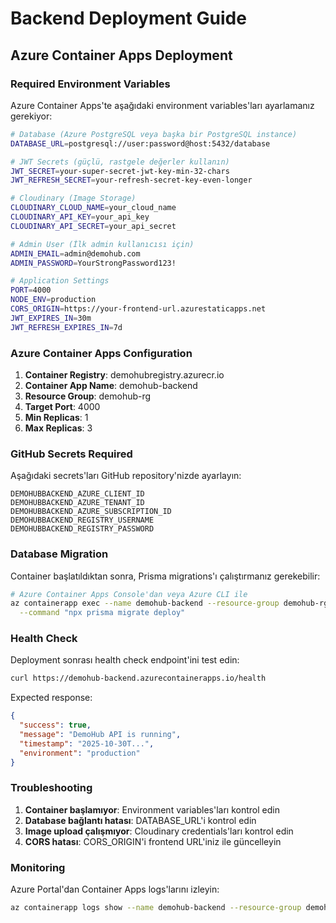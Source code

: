# Backend Deployment Guide

## Azure Container Apps Deployment

### Required Environment Variables

Azure Container Apps'te aşağıdaki environment variables'ları ayarlamanız gerekiyor:

```bash
# Database (Azure PostgreSQL veya başka bir PostgreSQL instance)
DATABASE_URL=postgresql://user:password@host:5432/database

# JWT Secrets (güçlü, rastgele değerler kullanın)
JWT_SECRET=your-super-secret-jwt-key-min-32-chars
JWT_REFRESH_SECRET=your-refresh-secret-key-even-longer

# Cloudinary (Image Storage)
CLOUDINARY_CLOUD_NAME=your_cloud_name
CLOUDINARY_API_KEY=your_api_key
CLOUDINARY_API_SECRET=your_api_secret

# Admin User (İlk admin kullanıcısı için)
ADMIN_EMAIL=admin@demohub.com
ADMIN_PASSWORD=YourStrongPassword123!

# Application Settings
PORT=4000
NODE_ENV=production
CORS_ORIGIN=https://your-frontend-url.azurestaticapps.net
JWT_EXPIRES_IN=30m
JWT_REFRESH_EXPIRES_IN=7d
```

### Azure Container Apps Configuration

1. **Container Registry**: demohubregistry.azurecr.io
2. **Container App Name**: demohub-backend
3. **Resource Group**: demohub-rg
4. **Target Port**: 4000
5. **Min Replicas**: 1
6. **Max Replicas**: 3

### GitHub Secrets Required

Aşağıdaki secrets'ları GitHub repository'nizde ayarlayın:

```
DEMOHUBBACKEND_AZURE_CLIENT_ID
DEMOHUBBACKEND_AZURE_TENANT_ID
DEMOHUBBACKEND_AZURE_SUBSCRIPTION_ID
DEMOHUBBACKEND_REGISTRY_USERNAME
DEMOHUBBACKEND_REGISTRY_PASSWORD
```

### Database Migration

Container başlatıldıktan sonra, Prisma migrations'ı çalıştırmanız gerekebilir:

```bash
# Azure Container Apps Console'dan veya Azure CLI ile
az containerapp exec --name demohub-backend --resource-group demohub-rg \
  --command "npx prisma migrate deploy"
```

### Health Check

Deployment sonrası health check endpoint'ini test edin:

```bash
curl https://demohub-backend.azurecontainerapps.io/health
```

Expected response:
```json
{
  "success": true,
  "message": "DemoHub API is running",
  "timestamp": "2025-10-30T...",
  "environment": "production"
}
```

### Troubleshooting

1. **Container başlamıyor**: Environment variables'ları kontrol edin
2. **Database bağlantı hatası**: DATABASE_URL'i kontrol edin
3. **Image upload çalışmıyor**: Cloudinary credentials'ları kontrol edin
4. **CORS hatası**: CORS_ORIGIN'i frontend URL'iniz ile güncelleyin

### Monitoring

Azure Portal'dan Container Apps logs'larını izleyin:

```bash
az containerapp logs show --name demohub-backend --resource-group demohub-rg --follow
```

